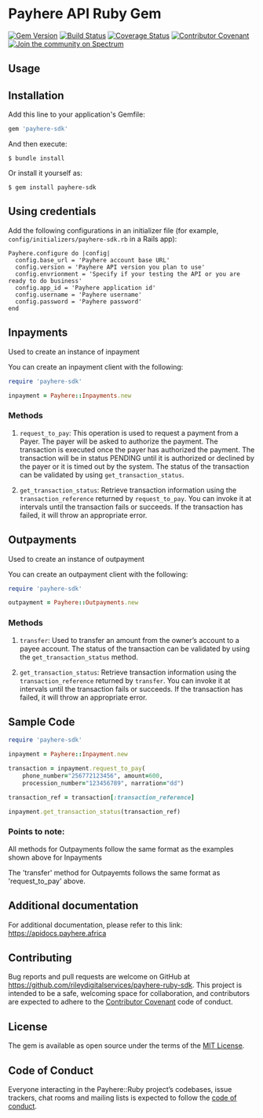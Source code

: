 # Payhere API Ruby Gem

[![Gem Version](https://badge.fury.io/rb/payhere-sdk.svg)](https://badge.fury.io/rb/payhere-sdk)
[![Build Status](https://travis-ci.org/rileydigitalservices/payhere-sdk.svg?branch=master)](https://travis-ci.org/rileydigitalservices/payhere-sdk)
[![Coverage Status](https://coveralls.io/repos/github/rileydigitalservices/payhere-sdk/badge.svg?branch=master)](https://coveralls.io/github/rileydigitalservices/payhere-sdk?branch=master)
[![Contributor Covenant](https://img.shields.io/badge/Contributor%20Covenant-v2.0%20adopted-ff69b4.svg)](code_of_conduct.md)
[![Join the community on Spectrum](https://withspectrum.github.io/badge/badge.svg)](https://spectrum.chat/payhere-api-sdk/)

## Usage

## Installation

Add this line to your application's Gemfile:

```ruby
gem 'payhere-sdk'
```

And then execute:

    $ bundle install

Or install it yourself as:

    $ gem install payhere-sdk

## Using credentials
Add the following configurations in an initializer file (for example, `config/initializers/payhere-sdk.rb` in a Rails app):

```
Payhere.configure do |config|
  config.base_url = 'Payhere account base URL'
  config.version = 'Payhere API version you plan to use'
  config.envrionment = 'Specify if your testing the API or you are ready to do business'
  config.app_id = 'Payhere application id'
  config.username = 'Payhere username'
  config.password = 'Payhere password'
end
```

## Inpayments
Used to create an instance of inpayment


You can create an inpayment client with the following:

```ruby
require 'payhere-sdk'

inpayment = Payhere::Inpayments.new
```

### Methods
1. `request_to_pay`: This operation is used to request a payment from a Payer. The payer will be asked to authorize the payment. The transaction is executed once the payer has authorized the payment. The transaction will be in status PENDING until it is authorized or declined by the payer or it is timed out by the system. The status of the transaction can be validated by using `get_transaction_status`. 

2. `get_transaction_status`: Retrieve transaction information using the `transaction_reference` returned by `request_to_pay`. You can invoke it at intervals until the transaction fails or succeeds. If the transaction has failed, it will throw an appropriate error. 

## Outpayments
Used to create an instance of outpayment

You can create an outpayment client with the following:

```ruby
require 'payhere-sdk'

outpayment = Payhere::Outpayments.new
```

### Methods
1. `transfer`: Used to transfer an amount from the owner’s account to a payee account. The status of the transaction can be validated by using the `get_transaction_status` method.

2. `get_transaction_status`: Retrieve transaction information using the `transaction_reference` returned by `transfer`. You can invoke it at intervals until the transaction fails or succeeds. If the transaction has failed, it will throw an appropriate error. 

## Sample Code

```ruby
require 'payhere-sdk'

inpayment = Payhere::Inpayment.new 

transaction = inpayment.request_to_pay(
    phone_number="256772123456", amount=600, 
    procession_number="123456789", narration="dd")

transaction_ref = transaction[:transaction_reference]

inpayment.get_transaction_status(transaction_ref)

```

### Points to note:
All methods for Outpayments follow the same format as the examples shown above for Inpayments 

The 'transfer' method for Outpayemts follows the same format as 'request_to_pay' above.

## Additional documentation
For additional documentation, please refer to this link: https://apidocs.payhere.africa

## Contributing

Bug reports and pull requests are welcome on GitHub at https://github.com/rileydigitalservices/payhere-ruby-sdk. This project is intended to be a safe, welcoming space for collaboration, and contributors are expected to adhere to the [Contributor Covenant](http://contributor-covenant.org) code of conduct.

## License

The gem is available as open source under the terms of the [MIT License](https://opensource.org/licenses/MIT).

## Code of Conduct

Everyone interacting in the Payhere::Ruby project’s codebases, issue trackers, chat rooms and mailing lists is expected to follow the [code of conduct](https://github.com/rileydigitalservices/payhere-ruby-sdk/blob/master/CODE_OF_CONDUCT.md).
